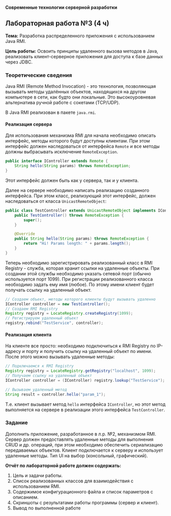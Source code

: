 **Современные технологии серверной разработки**
## Лабораторная работа №3 (4 ч)

**Тема:** Разработка распределенного приложения с использованием Java RMI.

**Цель работы:** Освоить принципы удаленного вызова методов в Java, реализовать клиент-серверное приложения для доступа к базе данных через JDBC.

### Теоретические сведения

Java RMI (Remote Method Invocation) - это технология, позволяющая вызывать методы удалённых объектов, находящихся на другом компьютере в сети, как будто они локальные. Это высокоуровневая альтернатива ручной работе с сокетами (TCP/UDP).

В Java RMI реализован в пакете `java.rmi`.

#### Реализация сервера
Для использования механизма RMI для начала необходимо описать интерфейс, методы которого будут доступны клиентам. При этом интерфейс должен наследоваться от интерфейса `Remote` и все методы должны выбрасывать исключение `RemoteException`.

```Java
public interface IController extends Remote {
    String hello(String params) throws RemoteException;
}
```

Этот интерфейс должен быть как у сервера, так и у клиента.

Далее на сервере необходимо написать реализацию созданного интерфейса. При этом класс, реализующий этот интерфейс, должен наследоваться от класса `UnicastRemoteObject`:

```Java
public class TestController extends UnicastRemoteObject implements IController {
    public TestController() throws RemoteException {
        super();
    }

    @Override
    public String hello(String params) throws RemoteException {
        return "Hi! Params length: " + params.length();
    }
}
```

Теперь необходимо зарегистрировать реализованный класс в RMI Registry - служба, которая хранит ссылки на удаленные объекты. При создании этой службы необходимо указать сетевой порт (обычно используется порт 1099). При регистрации реализованного класса необходимо задать ему имя (любое). По этому имени клиент будет получать ссылку на удаленный объект.

```Java
// Создаем объект, методы которого клиенты будут вызывать удаленно
IController controller = new TestController();
// Создаем RMI Registry
Registry registry = LocateRegistry.createRegistry(1099);
// Регистрируем удаленный объект
registry.rebind("TestService", controller);
```

#### Реализация клиента
На клиенте все просто: необходимо подключиться к RMI Registry по IP-адресу и порту и получить ссылку на удаленный объект по имени. После этого можно вызывать удаленные методы:

```Java
// Подключаемся к RMI Registry
Registry registry = LocateRegistry.getRegistry("localhost", 1099);
// Получаем ссылку на удаленный объект
IController controller = (IController) registry.lookup("TestService");

// Вызываем удаленный метод
String result = controller.hello("param_1");
```

Т.е. клиент вызывает метод `hello` интерфейса `IController`, но этот метод выполняется на сервере в реализации этого интерфейса `TestController`.
### Задание

Дополнить приложение, разработанное в л.р. №2, механизмом RMI. Сервер должен предоставлять удаленные методы для выполнения CRUD и др. операций, при этом необходимо обеспечить сериализацию передаваемых объектов. Клиент подключается к серверу и использует удаленные методы. Тип UI на выбор (консольный, графический).

**Отчёт по лабораторной работе должен содержать:**
1. Цель и задачи работы.
2. Список реализованных классов для взаимодействия с использованием RMI.
3. Содержимое конфигурационного файла и список параметров с описанием.
4. Скриншоты с результатами работы программы (сервер и клиент).
5. Вывод по выполненной работе
